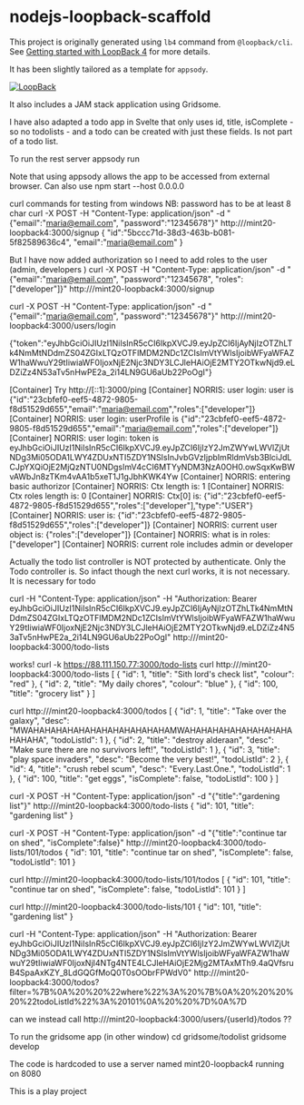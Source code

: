 # nodejs-loopback-scaffold

This project is originally generated using `lb4` command from `@loopback/cli`. See [Getting started with LoopBack 4](https://loopback.io/doc/en/lb4/Getting-started.html) for more details.

It has been slightly tailored as a template for `appsody`.

[![LoopBack](<https://github.com/strongloop/loopback-next/raw/master/docs/site/imgs/branding/Powered-by-LoopBack-Badge-(blue)-@2x.png>)](http://loopback.io/)

It also includes a JAM stack application using Gridsome.

I have also adapted a todo app in Svelte that only uses id, title, isComplete - so no todolists -
and a todo can be created with just these fields. Is not part of a todo list.

To run the rest server
appsody run

Note that using appsody allows the app to be accessed from external browser.
Can also use npm start --host 0.0.0.0

curl commands for testing from windows
NB: password has to be at least 8 char
curl -X POST -H "Content-Type: application/json" -d "{\"email\":\"maria@email.com\", \"password\":\"12345678\"}" http:///mint20-loopback4:3000/signup
{
"id":"5bccc71d-38d3-463b-b081-5f82589636c4",
"email":"maria@email.com"
}

But I have now added authorization so I need to add roles to the user (admin, developers )
curl -X POST -H "Content-Type: application/json" -d "{\"email\":\"maria@email.com\", \"password\":\"12345678\", \"roles\":[\"developer\"]}" http:///mint20-loopback4:3000/signup

curl -X POST -H "Content-Type: application/json" -d "{\"email\":\"maria@email.com\", \"password\":\"12345678\"}" http:///mint20-loopback4:3000/users/login

{"token":"eyJhbGciOiJIUzI1NiIsInR5cCI6IkpXVCJ9.eyJpZCI6IjAyNjIzOTZhLTk4NmMtNDdmZS04ZGIxLTQzOTFlMDM2NDc1ZCIsImVtYWlsIjoibWFyaWFAZW1haWwuY29tIiwiaWF0IjoxNjE2Njc3NDY3LCJleHAiOjE2MTY2OTkwNjd9.eLDZiZz4N53aTv5nHwPE2a_2i14LN9GU6aUb22PoOgI"}

[Container] Try http://[::1]:3000/ping
[Container] NORRIS: user login: user is {"id":"23cbfef0-eef5-4872-9805-f8d51529d655","email":"maria@email.com","roles":["developer"]}
[Container] NORRIS: user login: userProfile is {"id":"23cbfef0-eef5-4872-9805-f8d51529d655","email":"maria@email.com","roles":["developer"]}
[Container] NORRIS: user login: token is eyJhbGciOiJIUzI1NiIsInR5cCI6IkpXVCJ9.eyJpZCI6IjIzY2JmZWYwLWVlZjUtNDg3Mi05ODA1LWY4ZDUxNTI5ZDY1NSIsInJvbGVzIjpbImRldmVsb3BlciJdLCJpYXQiOjE2MjQzNTU0NDgsImV4cCI6MTYyNDM3NzA0OH0.owSqxKwBWvAWbJn8zTKm4vAA1b5xeT1J1gJbhKWK4Yw
[Container] NORRIS: entering basic authorizor
[Container] NORRIS: Ctx length is: 1
[Container] NORRIS: Ctx roles length is: 0
[Container] NORRIS: Ctx[0] is: {"id":"23cbfef0-eef5-4872-9805-f8d51529d655","roles":["developer"],"type":"USER"}
[Container] NORRIS: user is: {"id":"23cbfef0-eef5-4872-9805-f8d51529d655","roles":["developer"]}
[Container] NORRIS: current user object is: {"roles":["developer"]}
[Container] NORRIS: what is in roles: ["developer"]
[Container] NORRIS: current role includes admin or developer

Actually the todo list controller is NOT protected by authenticate.
Only the Todo controller is. So infact though the next curl works, it is not necessary.
It is necessary for todo

curl -H "Content-Type: application/json" -H "Authorization: Bearer eyJhbGciOiJIUzI1NiIsInR5cCI6IkpXVCJ9.eyJpZCI6IjAyNjIzOTZhLTk4NmMtNDdmZS04ZGIxLTQzOTFlMDM2NDc1ZCIsImVtYWlsIjoibWFyaWFAZW1haWwuY29tIiwiaWF0IjoxNjE2Njc3NDY3LCJleHAiOjE2MTY2OTkwNjd9.eLDZiZz4N53aTv5nHwPE2a_2i14LN9GU6aUb22PoOgI" http:///mint20-loopback4:3000/todo-lists

works!
curl -k https://88.111.150.77:3000/todo-lists
curl http:///mint20-loopback4:3000/todo-lists
[
{
"id": 1,
"title": "Sith lord's check list",
"colour": "red"
},
{
"id": 2,
"title": "My daily chores",
"colour": "blue"
},
{
"id": 100,
"title": "grocery list"
}
]

curl http:///mint20-loopback4:3000/todos
[
{
"id": 1,
"title": "Take over the galaxy",
"desc": "MWAHAHAHAHAHAHAHAHAHAHAHAHAMWAHAHAHAHAHAHAHAHAHAHAHAHA",
"todoListId": 1
},
{
"id": 2,
"title": "destroy alderaan",
"desc": "Make sure there are no survivors left!",
"todoListId": 1
},
{
"id": 3,
"title": "play space invaders",
"desc": "Become the very best!",
"todoListId": 2
},
{
"id": 4,
"title": "crush rebel scum",
"desc": "Every.Last.One.",
"todoListId": 1
},
{
"id": 100,
"title": "get eggs",
"isComplete": false,
"todoListId": 100
}
]

curl -X POST -H "Content-Type: application/json" -d "{\"title\":\"gardening list\"}" http:///mint20-loopback4:3000/todo-lists
{
"id": 101,
"title": "gardening list"
}

curl -X POST -H "Content-Type: application/json" -d "{\"title\":\"continue tar on shed\", \"isComplete\":false}" http:///mint20-loopback4:3000/todo-lists/101/todos
{
"id": 101,
"title": "continue tar on shed",
"isComplete": false,
"todoListId": 101
}

curl http:///mint20-loopback4:3000/todo-lists/101/todos
[
{
"id": 101,
"title": "continue tar on shed",
"isComplete": false,
"todoListId": 101
}
]

curl http:///mint20-loopback4:3000/todo-lists/101
{
"id": 101,
"title": "gardening list"
}

curl -H "Content-Type: application/json" -H "Authorization: Bearer eyJhbGciOiJIUzI1NiIsInR5cCI6IkpXVCJ9.eyJpZCI6IjIzY2JmZWYwLWVlZjUtNDg3Mi05ODA1LWY4ZDUxNTI5ZDY1NSIsImVtYWlsIjoibWFyaWFAZW1haWwuY29tIiwiaWF0IjoxNjI4NTg4NTE4LCJleHAiOjE2Mjg2MTAxMTh9.4aQVfsruB4SpaAxKZY_8LdGQGfMoQ0T0sOObrFPWdV0" http:///mint20-loopback4:3000/todos?filter=%7B%0A%20%20%22where%22%3A%20%7B%0A%20%20%20%20%22todoListId%22%3A%20101%0A%20%20%7D%0A%7D

can we instead call http:///mint20-loopback4:3000/users/{userId}/todos ??

To run the gridsome app (in other window)
cd gridsome/todolist
gridsome develop

The code is hardcoded to use a server named mint20-loopback4 running on 8080

This is a play project
